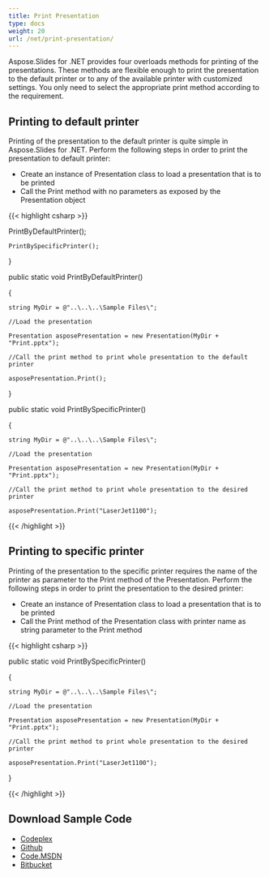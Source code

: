 ```yaml
---
title: Print Presentation
type: docs
weight: 20
url: /net/print-presentation/
---
```


Aspose.Slides for .NET provides four overloads methods for printing of the presentations. These methods are flexible enough to print the presentation to the default printer or to any of the available printer with customized settings. You only need to select the appropriate print method according to the requirement.
## **Printing to default printer**
Printing of the presentation to the default printer is quite simple in Aspose.Slides for .NET. Perform the following steps in order to print the presentation to default printer:

- Create an instance of Presentation class to load a presentation that is to be printed
- Call the Print method with no parameters as exposed by the Presentation object

{{< highlight csharp >}}

 PrintByDefaultPrinter();

    PrintBySpecificPrinter();

}

public static void PrintByDefaultPrinter()

{

    string MyDir = @"..\..\..\Sample Files\";

    //Load the presentation

    Presentation asposePresentation = new Presentation(MyDir + "Print.pptx");

    //Call the print method to print whole presentation to the default printer

    asposePresentation.Print();

}

public static void PrintBySpecificPrinter()

{

    string MyDir = @"..\..\..\Sample Files\";

    //Load the presentation

    Presentation asposePresentation = new Presentation(MyDir + "Print.pptx");

    //Call the print method to print whole presentation to the desired printer

    asposePresentation.Print("LaserJet1100");


{{< /highlight >}}
## **Printing to specific printer**
Printing of the presentation to the specific printer requires the name of the printer as parameter to the Print method of the Presentation. Perform the following steps in order to print the presentation to the desired printer:

- Create an instance of Presentation class to load a presentation that is to be printed
- Call the Print method of the Presentation class with printer name as string parameter to the Print method

{{< highlight csharp >}}

 public static void PrintBySpecificPrinter()

{

    string MyDir = @"..\..\..\Sample Files\";

    //Load the presentation

    Presentation asposePresentation = new Presentation(MyDir + "Print.pptx");

    //Call the print method to print whole presentation to the desired printer

    asposePresentation.Print("LaserJet1100");

}

{{< /highlight >}}
## **Download Sample Code**
- [Codeplex](https://asposeslidesopenxml.codeplex.com/releases/view/619597)
- [Github](https://github.com/aspose-slides/Aspose.Slides-for-.NET/releases/tag/MissingFeaturesAsposeSlidesForOpenXMLv1.1)
- [Code.MSDN](https://code.msdn.microsoft.com/AsposeSlides-Features-9866600c)
- [Bitbucket](https://bitbucket.org/asposemarketplace/aspose-for-openxml/downloads/Print%20Presentation%20%28Aspose.Slides%29.zip)
